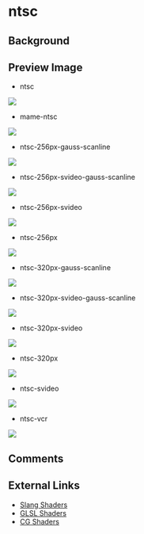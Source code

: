 # ntsc

## Background

## Preview Image


* ntsc

![](../image/shader/ntsc/ntsc.png)

* mame-ntsc

![](../image/shader/ntsc/mame-ntsc.png)

* ntsc-256px-gauss-scanline

![](../image/shader/ntsc/ntsc-256px-gauss-scanline.png)

* ntsc-256px-svideo-gauss-scanline

![](../image/shader/ntsc/ntsc-256px-svideo-gauss-scanline.png)

* ntsc-256px-svideo

![](../image/shader/ntsc/ntsc-256px-svideo.png)

* ntsc-256px

![](../image/shader/ntsc/ntsc-256px.png)

* ntsc-320px-gauss-scanline

![](../image/shader/ntsc/ntsc-320px-gauss-scanline.png)

* ntsc-320px-svideo-gauss-scanline

![](../image/shader/ntsc/ntsc-320px-svideo-gauss-scanline.png)

* ntsc-320px-svideo

![](../image/shader/ntsc/ntsc-320px-svideo.png)

* ntsc-320px

![](../image/shader/ntsc/ntsc-320px.png)

* ntsc-svideo

![](../image/shader/ntsc/ntsc-svideo.png)

* ntsc-vcr

![](../image/shader/ntsc/ntsc-vcr.png)


## Comments

## External Links

* [Slang Shaders](https://github.com/libretro/slang-shaders)
* [GLSL Shaders](https://github.com/libretro/glsl-shaders)
* [CG Shaders](https://github.com/libretro/common-shaders)
